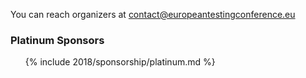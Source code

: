 <!-- build:js scripts/vendor.js -->
<!-- bower:js -->

<footer class="b-footer">
<p class="b-footer__contact">You can reach organizers at <a href="mailto:contact@europeantestingconference.eu">contact@europeantestingconference.eu</a></p>

<div class="b-footer__sponsors b-sponsors">
        <h3>Platinum Sponsors</h3>
        <ul class="b-sponsor-list">

{% include 2018/sponsorship/platinum.md %}
            </li>
      </ul>
</div>

</footer>
    <script src="{{ site.baseurl }}/bower_components/jquery/dist/jquery.min.js"></script>  
<script src="{{ site.baseurl }}/javascripts/blog.js"></script>
<script src="{{ site.baseurl }}/javascripts/topics.js"></script>

 </body>
</html>
